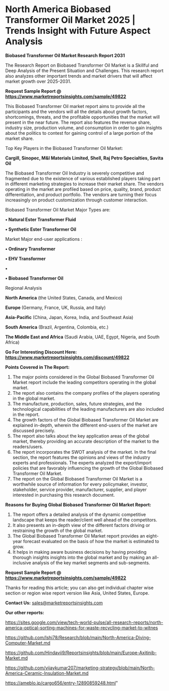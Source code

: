 # North America Biobased Transformer Oil Market 2025 | Trends Insight with Future Aspect Analysis

<strong>Biobased Transformer Oil Market Research Report 2031</strong>

The Research Report on Biobased Transformer Oil Market is a Skillful and Deep Analysis of the Present Situation and Challenges. This research report also analyzes other important trends and market drivers that will affect market growth over 2025-2031.

<strong>Request Sample Report @ <a href=https://www.marketreportsinsights.com/sample/49822>https://www.marketreportsinsights.com/sample/49822</a></strong>

This Biobased Transformer Oil market report aims to provide all the participants and the vendors will all the details about growth factors, shortcomings, threats, and the profitable opportunities that the market will present in the near future. The report also features the revenue share, industry size, production volume, and consumption in order to gain insights about the politics to contest for gaining control of a large portion of the market share.

Top Key Players in the Biobased Transformer Oil Market:

<strong>Cargill, Sinopec, M&I Materials Limited, Shell, Raj Petro Specialties, Savita Oil</strong>

The Biobased Transformer Oil Industry is severely competitive and fragmented due to the existence of various established players taking part in different marketing strategies to increase their market share. The vendors operating in the market are profiled based on price, quality, brand, product differentiation, and product portfolio. The vendors are turning their focus increasingly on product customization through customer interaction.

Biobased Transformer Oil Market Major Types are:

<strong>•  Natural Ester Transformer Fluid

•  Synthetic Ester Transformer Oil</strong>

Market Major end-user applications :

<strong>•  Ordinary Transformer

•  EHV Transformer

•  

•  Biobased Transformer Oil</strong>

Regional Analysis

</u><strong><b>North America</b></strong> (the United States, Canada, and Mexico)

<strong><b>Europe </b></strong>(Germany, France, UK, Russia, and Italy)

<strong><b>Asia-Pacific</b></strong> (China, Japan, Korea, India, and Southeast Asia)

<strong><b>South America</b></strong> (Brazil, Argentina, Colombia, etc.)

<strong><b>The Middle East and Africa</b></strong> (Saudi Arabia, UAE, Egypt, Nigeria, and South Africa)

<strong>Go For Interesting Discount Here: <a href=https://www.marketreportsinsights.com/discount/49822>https://www.marketreportsinsights.com/discount/49822</a></strong>

<strong>Points Covered in The Report:</strong>
<ol>
  <li>The major points considered in the Global Biobased Transformer Oil Market report include the leading competitors operating in the global market.</li>
  <li>The report also contains the company profiles of the players operating in the global market.</li>
  <li>The manufacture, production, sales, future strategies, and the technological capabilities of the leading manufacturers are also included in the report.</li>
  <li>The growth factors of the Global Biobased Transformer Oil Market are explained in-depth, wherein the different end-users of the market are discussed precisely.</li>
  <li>The report also talks about the key application areas of the global market, thereby providing an accurate description of the market to the readers/users.</li>
  <li>The report incorporates the SWOT analysis of the market. In the final section, the report features the opinions and views of the industry experts and professionals. The experts analyzed the export/import policies that are favorably influencing the growth of the Global Biobased Transformer Oil Market.</li>
  <li>The report on the Global Biobased Transformer Oil Market is a worthwhile source of information for every policymaker, investor, stakeholder, service provider, manufacturer, supplier, and player interested in purchasing this research document.</li>
</ol>
<strong>Reasons for Buying Global Biobased Transformer Oil Market Report:</strong>

<ol>
  <li>The report offers a detailed analysis of the dynamic competitive landscape that keeps the reader/client well ahead of the competitors.</li>
  <li>It also presents an in-depth view of the different factors driving or restraining the growth of the global market.</li>
  <li>The Global Biobased Transformer Oil Market report provides an eight-year forecast evaluated on the basis of how the market is estimated to grow.</li>
  <li>It helps in making aware business decisions by having providing thorough insights insights into the global market and by making an all-inclusive analysis of the key market segments and sub-segments.</li>
</ol>
<strong>Request Sample Report @ <a href=https://www.marketreportsinsights.com/sample/49822>https://www.marketreportsinsights.com/sample/49822</a></strong>


Thanks for reading this article; you can also get individual chapter wise section or region wise report version like Asia, United States, Europe.

<strong>Contact Us:</strong>
sales@marketreportsinsights.com

<strong>Our other reports:</strong>

<a href=https://sites.google.com/view/tech-world-pulse/all-research-reports/north-america-optical-sorting-machines-for-waste-recycling-market-to-witnes>https://sites.google.com/view/tech-world-pulse/all-research-reports/north-america-optical-sorting-machines-for-waste-recycling-market-to-witnes</a>

<a href=https://github.com/Ishi78/Research/blob/main/North-America-Diving-Computer-Market.md>https://github.com/Ishi78/Research/blob/main/North-America-Diving-Computer-Market.md</a>

<a href=https://github.com/Hindavii9/Reportsinsights/blob/main/Europe-Axitinib-Market.md>https://github.com/Hindavii9/Reportsinsights/blob/main/Europe-Axitinib-Market.md</a>

<a href=https://github.com/vijaykumar207/marketing-strategy/blob/main/North-America-Ceramic-Insulation-Market.md>https://github.com/vijaykumar207/marketing-strategy/blob/main/North-America-Ceramic-Insulation-Market.md</a>

<a href=https://ameblo.jp/cargo656/entry-12890859248.html>https://ameblo.jp/cargo656/entry-12890859248.html</a>"
